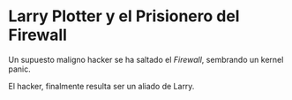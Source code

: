 # Larry Plotter y el Prisionero del Firewall

Un supuesto maligno hacker se ha saltado el *Firewall*, sembrando un kernel panic.

El hacker, finalmente resulta ser un aliado de Larry.
